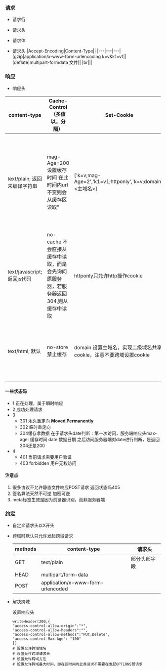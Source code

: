 ### 请求

- 请求行

- 请求头
- 请求体



- 请求头
  |Accept-Encoding|Content-Type||
  |---|---|---|
  |gzip|application/x-www-form-urlencoding    k=v&k1=v1||
  |deflate|multipart-formdata    文件||
  |br|||

### 响应

- 响应头

|content-type|Cache-Control（多值以，分隔）|Set-Cookie|Connection|X-Content-Type-Options|Content-Encoding|
|---|---|---|---|---|---|
|text/plain; 返回未编译字符串| mag-Age=200  设置缓存时间 在此时间内url不变则会从缓存区读取" | ['k=v;mag-Age=2','k1=v1;httponly','k=v;domain=<主域名>]      |keep-alive保持tcp长连接(默认)，存在并发限制，一次只会并发6条tcp链接，而且在一条tcp链接上是串行的，所以需要多个tcp连接并发进行|nosniff 禁止浏览器推测执行服务器返回内容(早版本IE会)|gzip会在传输过程中对内容进行压缩，到前台后浏览器会对body根据此字段进行解析|
|text/javascript;  返回js代码|no-cache 不会直接从缓存中读取，而是会先询问原服务器，若服务器返回304,则从缓存中读取|httponly只允许http操作cookie|close tcp短连接|||
|text/html; 默认|no-store 禁止缓存|domain 设置主域名，实现二级域名共享cookie，注意不要跨域设置cookie|在http2中一条tcp连接上是可以并发多个请求的，所以同域下只需要复用同一条tcp连接即可|||

#### 一些状态码
- 1  正在处理，属于瞬时响应
- 2 成功处理请求
- 3 
    - 301 永久重定向 **Moved Permanently**
    - 302 临时重定向 
    - 304缓存拿数据   在于请求头date判断：第一次访问，服务端响应头max-age: 缓存时间  date 数据日期 之后访问服务器端对date进行判断，是返回304还是200
- 4
    - 401  当前请求需要用户验证
    - 403 forbidden    用户无权访问


#### 注意点
1. 很多协议不允许静态文件响应POST请求  返回状态吗405
2. 签名算法天然不可逆   加密可逆
3. meta标签生效是因为浏览器识别，而非服务器端

### 约定

- 自定义请求头以X开头

- 跨域时默认只允许发起跨域请求

  | methods | content-type                      | 请求头       |
  | ------- | --------------------------------- | ------------ |
  | GET     | text/plain                        | 部分头部字段 |
  | HEAD    | multipart/form-data               |              |
  | POST    | application/x-www-form-urlencoded |              |

- 解决跨域

  设置响应头

  ```
  writeHeader(200,{
  "access-control-allow-origin":"*",
  "access-control-allow-headers":"",
  "access-control-allow-methods":"PUT,Delete",
  "access-control-Max-Age": "100"    
  })
  # 设置允许跨域域名
  # 设置允许跨域请求头
  # 设置允许跨域方法
  # 设置允许跨域最大时间，即在该时间内此类请求不需要在发起OPTIONS预请求
  ```

  



